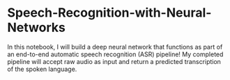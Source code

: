 # Speech-Recognition-with-Neural-Networks
In this notebook, I will build a deep neural network that functions as part of an end-to-end automatic speech recognition (ASR) pipeline! My completed pipeline will accept raw audio as input and return a predicted transcription of the spoken language.
